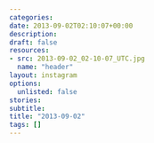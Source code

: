 ```yaml
---
categories:
date: 2013-09-02T02:10:07+00:00
description:
draft: false
resources:
- src: 2013-09-02_02-10-07_UTC.jpg
  name: "header"
layout: instagram
options:
  unlisted: false
stories:
subtitle:
title: "2013-09-02"
tags: []
---
```


 
